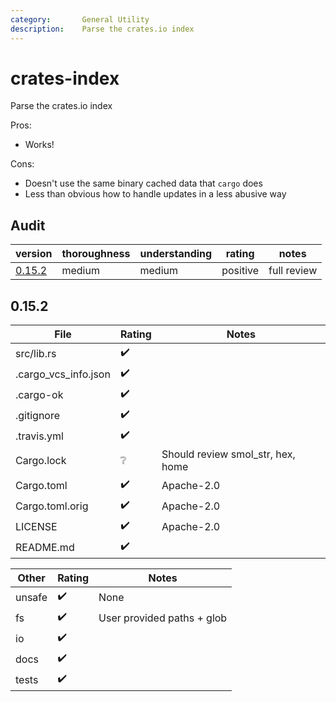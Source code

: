 ```yaml
---
category:       General Utility
description:    Parse the crates.io index
---
```


# crates-index

Parse the crates.io index

Pros:
* Works!

Cons:
* Doesn't use the same binary cached data that `cargo` does
* Less than obvious how to handle updates in a less abusive way

## Audit

| version   | thoroughness | understanding | rating | notes |
| --------- | ------------ | ------------- | ------ | ----- |
| [0.15.2]  | medium       | medium        | positive | full review

[0.15.2]: #0.15.2

<h2 name="0.15.2">0.15.2</h2>

| File                  | Rating | Notes |
| --------------------- | ------ | ----- |
| src/lib.rs            | ✔️
| .cargo_vcs_info.json  | ✔️
| .cargo-ok             | ✔️
| .gitignore            | ✔️
| .travis.yml           | ✔️
| Cargo.lock            | ❔ | Should review smol_str, hex, home
| Cargo.toml            | ✔️ | Apache-2.0
| Cargo.toml.orig       | ✔️ | Apache-2.0
| LICENSE               | ✔️ | Apache-2.0
| README.md             | ✔️

| Other     | Rating | Notes |
| --------- | ------ | ----- |
| unsafe    | ✔️    | None
| fs        | ✔️    | User provided paths + glob
| io        | ✔️
| docs      | ✔️
| tests     | ✔️

<!-- Templates

✔️
❔
⚠️
❗️

#### :exclamation:  \[1\] Unsound ...
#### \[1\] Note ...
[1]: #exclamation--1-unsound-...
[2]: #1-note-...
[user/repository#1]: https://github.com/user/repository/issues/1
[user/repository#1]: https://github.com/user/repository/pull/1



# DiffVersionTemplate

| diff                  | rating | notes |
| --------------------- | ------ | ----- |
| 

# Full File Version Template

| Line  | Notes |
| -----:| ----- |
| 

-->
